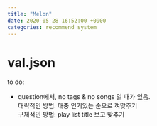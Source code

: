 ```yaml
---
title: "Melon"
date: 2020-05-28 16:52:00 +0900
categories: recommend system
---
```


# val.json   
to do:   
- question에서, no tags & no songs 일 때가 있음.   
대략적인 방법: 대충 인기있는 순으로 껴맞추기   
구체적인 방법: play list title 보고 맞추기   
